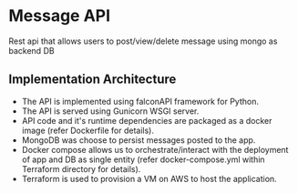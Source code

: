 # Message API
Rest api that allows users to post/view/delete message using mongo as backend DB

## Implementation Architecture

 - The API is implemented using falconAPI framework for Python. 
 - The API is served using Gunicorn WSGI server.
 - API code and it's runtime dependencies are packaged as a docker image (refer Dockerfile for details).
 - MongoDB was choose to persist messages posted to the app.
 - Docker compose allows us to orchestrate/interact with the deployment of app and DB as single entity (refer docker-compose.yml within Terraform directory for details).
 - Terraform is used to provision a VM on AWS to host the application.
